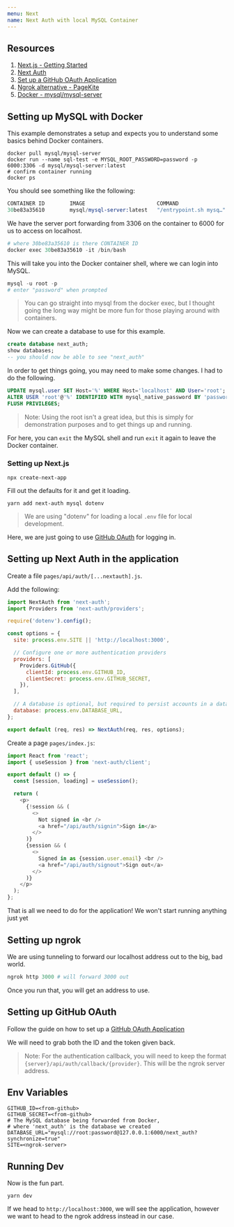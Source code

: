 ```yaml
---
menu: Next
name: Next Auth with local MySQL Container
---
```


## Resources

1. [Next.js - Getting Started](https://nextjs.org/docs/getting-started)
2. [Next Auth](https://next-auth.js.org/providers/credentials)
3. [Set up a GitHub OAuth Application](https://developer.github.com/apps/building-oauth-apps/authorizing-oauth-apps/)
4. [Ngrok alternative - PageKite](https://pagekite.net/)
5. [Docker - mysql/mysql-server](https://hub.docker.com/r/mysql/mysql-server/)

## Setting up MySQL with Docker

This example demonstrates a setup and expects you to understand some basics behind Docker containers.

```shell
docker pull mysql/mysql-server
docker run --name sql-test -e MYSQL_ROOT_PASSWORD=password -p 6000:3306 -d mysql/mysql-server:latest
# confirm container running
docker ps
```

You should see something like the following:

```s
CONTAINER ID        IMAGE                       COMMAND                  CREATED             STATUS                            PORTS                               NAMES
30be83a35610        mysql/mysql-server:latest   "/entrypoint.sh mysq…"   6 seconds ago       Up 2 seconds (health: starting)   33060/tcp, 0.0.0.0:6000->3306/tcp   sql-test
```

We have the server port forwarding from 3306 on the container to 6000 for us to access on localhost.

```s
# where 30be83a35610 is there CONTAINER ID
docker exec 30be83a35610 -it /bin/bash
```

This will take you into the Docker container shell, where we can login into MySQL.

```s
mysql -u root -p
# enter "password" when prompted
```

> You can go straight into mysql from the docker exec, but I thought going the long way might be more fun for those playing around with containers.

Now we can create a database to use for this example.

```sql
create database next_auth;
show databases;
-- you should now be able to see "next_auth"
```

In order to get things going, you may need to make some changes. I had to do the following.

```sql
UPDATE mysql.user SET Host='%' WHERE Host='localhost' AND User='root';
ALTER USER 'root'@'%' IDENTIFIED WITH mysql_native_password BY 'password';
FLUSH PRIVILEGES;
```

> Note: Using the root isn't a great idea, but this is simply for demonstration purposes and to get things up and running.

For here, you can `exit` the MySQL shell and run `exit` it again to leave the Docker container.

### Setting up Next.js

```shell
npx create-next-app
```

Fill out the defaults for it and get it loading.

```shell
yarn add next-auth mysql dotenv
```

> We are using "dotenv" for loading a local `.env` file for local development.

Here, we are just going to use [GitHub OAuth](https://next-auth.js.org/providers/github) for logging in.

## Setting up Next Auth in the application

Create a file `pages/api/auth/[...nextauth].js`.

Add the following:

```javascript
import NextAuth from 'next-auth';
import Providers from 'next-auth/providers';

require('dotenv').config();

const options = {
  site: process.env.SITE || 'http://localhost:3000',

  // Configure one or more authentication providers
  providers: [
    Providers.GitHub({
      clientId: process.env.GITHUB_ID,
      clientSecret: process.env.GITHUB_SECRET,
    }),
  ],

  // A database is optional, but required to persist accounts in a database
  database: process.env.DATABASE_URL,
};

export default (req, res) => NextAuth(req, res, options);
```

Create a page `pages/index.js`:

```javascript
import React from 'react';
import { useSession } from 'next-auth/client';

export default () => {
  const [session, loading] = useSession();

  return (
    <p>
      {!session && (
        <>
          Not signed in <br />
          <a href="/api/auth/signin">Sign in</a>
        </>
      )}
      {session && (
        <>
          Signed in as {session.user.email} <br />
          <a href="/api/auth/signout">Sign out</a>
        </>
      )}
    </p>
  );
};
```

That is all we need to do for the application! We won't start running anything just yet

## Setting up ngrok

We are using tunneling to forward our localhost address out to the big, bad world.

```s
ngrok http 3000 # will forward 3000 out
```

Once you run that, you will get an address to use.

## Setting up GitHub OAuth

Follow the guide on how to set up a [GitHub OAuth Application](https://developer.github.com/apps/building-oauth-apps/authorizing-oauth-apps/)

We will need to grab both the ID and the token given back.

> Note: For the authentication callback, you will need to keep the format `{server}/api/auth/callback/{provider}`. This will be the ngrok server address.

## Env Variables

```shell
GITHUB_ID=<from-github>
GITHUB_SECRET=<from-github>
# The MySQL database being forwarded from Docker,
# where 'next_auth' is the database we created
DATABASE_URL="mysql://root:password@127.0.0.1:6000/next_auth?synchronize=true"
SITE=<ngrok-server>
```

## Running Dev

Now is the fun part.

```shell
yarn dev
```

If we head to `http://localhost:3000`, we will see the application, however we want to head to the ngrok address instead in our case.
